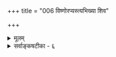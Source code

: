 +++
title = "006 विष्णोरप्यस्त्यभिख्या शिव"

+++
<details><summary>मूलम्</summary>

विष्णोरप्यस्त्यभिख्या शिव इति शुभतारूढिरत्रानुपाधिस्तस्माद्ध्येयः श्रुतोऽसौ शिव इति शिव एवेति वाक्यं त्वनुक्तिः ।  
उक्तं नारायणाधिष्ठितमिति च तमोऽनेकबाधोऽन्यथा स्यात् ब्रह्मेशादेर्महत्यामुपनिषदि लयाद्युक्तमेवं तु नात्र ॥ ६ ॥
</details>

<details><summary>सर्वाङ्कषटीका - ६</summary>

151. 

366 

[ ब्रह्मरुद्रयोः परब्रह्मत्वाभावः ] 

विष्णोरप्यस्त्यभिख्या शिव इति शुभतारूढिरत्रानुपाधिः 

तस्मात् ध्येयः श्रुतोऽसौ शिव इति शिव एवेति वाक्यं त्वनूक्तिः । उक्तं नारायणाधिष्ठितमिति च तमोऽनेकबाधोऽन्यथा स्यात् 

ब्रह्मेशादेर्महत्यामुपनिषदि लयाद्युक्तमेवं तु नात्र ॥6॥ 

'निरुपधिस्तत्र शंभ्वादिशब्दः' इति कथनमाग्रहमात्रम्; प्रयोगस्यैव शब्दशक्तिनियामकत्वेन, शिव एव तेषां प्रयोगदर्शनात् । विष्णोरित्यादि । शिव इति **अभिख्या** = नाम विष्णोरप्यस्ति । 'विष्णोरपि ' इति कथनेनैव भवत्पक्षे दौर्बल्यमङ्गीकृतमेवेत्यत्र – **अनुपाधिः** = निरुपाधिका **शिवतारूढिः** = **शिवतायाः** = मङ्गलरूपतायाः **रूढिः** = सहजशक्तिः **अत्र** = विष्णावेव । तथा च 'विष्णोरपि' इत्युक्तिः प्रयोगसाधारण्यप्रदर्शनार्था । नारायणशब्दवत् शिवशब्दः नासाधरण इति भावः । 'सर्वश्शर्वश्शिवः स्थाणुः' इति विष्णुसहस्रनामसु आर्षप्रयोगोऽत्र विवक्षितः ॥ 'शिवास्ते पन्थानस्सन्तु' 'तव वर्त्मनि वर्ततां शिवम्' इत्यादिलौकिकप्रयोगेषु हि शिवशब्दः मङ्गलार्थः सहजतया दृश्यते । 'शिवं भद्रं कल्याणं मङ्गलं शुभम्' इति कोशश्च । एवञ्च शिवशब्दस्य मङ्गलरूपतायां रूढत्वेन, 'मङ्गलानां च मङ्गलम्' (म.भा.सह.) इति विष्णोः परममङ्गलत्वेन शिवशब्दः विष्णावेव पूर्णार्थकः । अत एवान्यत्रौपचारिकः, भगवच्छब्दवत् । 'भगवानिति शब्दोऽयं तथा पुरुष इत्यपि । निरुपाधी च वर्तते वासुदेवे सनातने ॥ ' ' तत्र पूज्यपदार्थोक्तिपरिभाषासमन्वितः । शब्दोऽयं नोपचारेण ह्यन्यत्र ह्युपचारतः ॥ ' (वि.पु. 6-5-76,77) इति हि पराशरः ॥ 



नन्वेवं तर्हि 'यदा तमस्तन्न दिवा न रात्रिः न सन्न चासच्छिव एव केवलः' इत्यथर्वशिरसि प्रलयकाले शिव एक एवासीदिति कथं श्रूयतेति चेत्शिव एव इति वाक्यं तु **अनूक्तिः** = अनुवादरूपः, ‘यदा’ इत्युपक्रमात् । अनुवादवाक्यानि पुरोवादानुरोधेनैव नेयानीत्यर्थः । तर्हि पुरोवादः कः ? इत्यत्र – उक्तमित्यादि । **तमः** = तमस्तत्त्वम् **नारायणाधिष्ठितम्** = 'यस्य तमश्शरीरम्' इति तमसोऽन्तर्यामित्वात् नारायणाधिष्ठितम् इति उक्तम् । अन्तर्यामी च 'एष सर्वभूतान्तरात्मा दिव्यो देव एको नारायणः ' इति प्रसिद्धम् । अतः 'शिव एव' इत्यत्रापि शिवशब्दः विष्णुपर एव । **अन्यथा** = एवमनङ्गीकारे बाधः **स्यात्** = अनेकप्रमाणविरोधः । किञ्च नारायणपारम्यपरायाम् महत्याम् **उपनिषदि** = महोपनिषदि 'न ब्रह्मा नेशानः' इति ब्रह्मरुद्रादीनां **लयादि** =लयादिकम् उक्तम् । **अत्र** = विष्णौ तु तथा **न** =नोक्तम् । अतो नारायणस्य पारम्यं न केनापि निषेद्धुं शक्यम् । नारायणपदस्य संज्ञारूपत्वेनान्यथा नेतुमशक्यत्वात् ॥ 

एवं तर्हि लोके शिवशब्दो देवतान्तर एव बहुलं वैष्णवैरपि कथं प्रयुज्यत इति चेत्; सत्यम् - सर्वेऽपि ब्राह्मणा ह्यासन् ब्रह्मोपासनतत्पराः । कालक्रमेण तेऽशक्ताः संस्कारादिक्षयात् कलौ ॥ सृष्टिस्थितिलयादीनां कारणं ब्रह्म कथ्यते । तावत्तद्व्यापकं तत्त्वं यदोपास्तुं न शेकिरे । एकैककारणं देवमाश्रित्य तदनुग्रहात् । आरोढुमुत्तमां कक्ष्यां यतितव्यमभूत्तदा ॥ 

8 

152. 

367 

[विष्णोस्सर्वोत्तमत्वम्] 

यः प्रोक्तः सर्वकर्तुः परमखिलतनोर्नापरं किञ्चिदस्ती- 

त्यस्यैव स्यादनूक्त्योत्तरतरकथनं न त्वितोऽन्यस्य बाधातू । 



देवतात्रयवादस्य प्रवृत्तिस्समभूत्तदा । तत्र विष्णोस्तु वैशिष्ट्येऽनुपदं हेतुरीरितः ॥ वैषम्यपरिहारार्थं शैवमार्गोऽपि दर्शितः । रुद्रस्तूयो मतो वेदे त्वतस्साक्षान्न पूज्यते ॥ संहारेऽधिकृतो रुद्रः तत उग्रस्स गण्यते । मुमुक्षुभिर्नपूज्यस्सः सौम्यीकरणमन्तरा ॥ उग्रोऽपि स वशी क्रोधे ह्यतस्सोऽद्य शिवो मतः । तस्मात्पाशुपतं शैवं, न रौद्रमिति गण्यते ॥ सृष्टिस्थित्यन्तकरणीं ब्रह्मविष्णुशिवात्मिकाम् । संज्ञां याति परं ब्रह्मेत्याहुः पौराणिका बुधाः ॥ शैववैष्णवतन्त्राद्यमेवं शक्तिक्षयात् क्रमात् । प्रावर्तत यथाकालं संकल्पात्परमात्मनः ॥ 

जगतः स्थितिकालेऽस्मिन् विष्णुस्त्वधिकृतो मतः । तस्यैवाश्रयणात् श्रेयस्साक्षात्प्राप्येत देहिभिः ॥ अत्रापि विफला हन्त ! जाता विप्रा न संशयः । बाह्यवेषादिमात्रेण ज्ञेयाश्शैवाश्च वैष्णवाः ॥ ७ अतस्त्यक्त्वा विवादादि साधनैकपरायणैः । ब्राह्मण्यं जन्मसाफल्यहेतुः प्राप्यं द्विजन्मभिः ॥ ब्राह्मण्यं हि पराकाष्ठा प्रोक्ता ह्यध्यात्मवर्त्मनि । कथञ्चित्प्राप्यतां, सर्वं तदर्थमिति संग्रहः ॥ अध्यात्मशास्त्रं कालेनाधिदैवीकृतं बुधैः । एतस्यैव प्रभावोऽयं शैववैष्णवविग्रहः ॥ अध्यात्मं विस्मृतं प्रायो ब्राह्मणैः क्रमशो बत! अद्य वा जागृयुः शीघ्रं किं ते ब्रह्ममुखोद्भवाः ॥ त्यक्त्वार्थकामपरतां ख्यातिलाभादिकं तथा । अन्योन्यकलहं वापि जागृयुः स्वहिताय वा ॥ मार्गोऽयमौपनिषदः दूरादेतादृशात्कलेः । रक्षितव्यो ब्रह्मविद्भिः स्वपरश्रेयसे दृढम् ॥ ६ ॥
</details>
